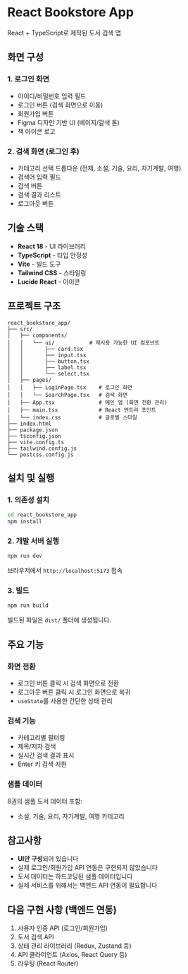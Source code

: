 # React Bookstore App

React + TypeScript로 제작된 도서 검색 앱

## 화면 구성

### 1. 로그인 화면
- 아이디/비밀번호 입력 필드
- 로그인 버튼 (검색 화면으로 이동)
- 회원가입 버튼
- Figma 디자인 기반 UI (베이지/갈색 톤)
- 책 아이콘 로고

### 2. 검색 화면 (로그인 후)
- 카테고리 선택 드롭다운 (전체, 소설, 기술, 요리, 자기계발, 여행)
- 검색어 입력 필드
- 검색 버튼
- 검색 결과 리스트
- 로그아웃 버튼

## 기술 스택

- **React 18** - UI 라이브러리
- **TypeScript** - 타입 안정성
- **Vite** - 빌드 도구
- **Tailwind CSS** - 스타일링
- **Lucide React** - 아이콘

## 프로젝트 구조

```
react_bookstore_app/
├── src/
│   ├── components/
│   │   └── ui/           # 재사용 가능한 UI 컴포넌트
│   │       ├── card.tsx
│   │       ├── input.tsx
│   │       ├── button.tsx
│   │       ├── label.tsx
│   │       └── select.tsx
│   ├── pages/
│   │   ├── LoginPage.tsx    # 로그인 화면
│   │   └── SearchPage.tsx   # 검색 화면
│   ├── App.tsx              # 메인 앱 (화면 전환 관리)
│   ├── main.tsx             # React 엔트리 포인트
│   └── index.css            # 글로벌 스타일
├── index.html
├── package.json
├── tsconfig.json
├── vite.config.ts
├── tailwind.config.js
└── postcss.config.js
```

## 설치 및 실행

### 1. 의존성 설치
```bash
cd react_bookstore_app
npm install
```

### 2. 개발 서버 실행
```bash
npm run dev
```

브라우저에서 `http://localhost:5173` 접속

### 3. 빌드
```bash
npm run build
```

빌드된 파일은 `dist/` 폴더에 생성됩니다.

## 주요 기능

### 화면 전환
- 로그인 버튼 클릭 시 검색 화면으로 전환
- 로그아웃 버튼 클릭 시 로그인 화면으로 복귀
- `useState`를 사용한 간단한 상태 관리

### 검색 기능
- 카테고리별 필터링
- 제목/저자 검색
- 실시간 검색 결과 표시
- Enter 키 검색 지원

### 샘플 데이터
8권의 샘플 도서 데이터 포함:
- 소설, 기술, 요리, 자기계발, 여행 카테고리

## 참고사항

- **UI만 구성**되어 있습니다
- 실제 로그인/회원가입 API 연동은 구현되지 않았습니다
- 도서 데이터는 하드코딩된 샘플 데이터입니다
- 실제 서비스를 위해서는 백엔드 API 연동이 필요합니다

## 다음 구현 사항 (백엔드 연동)

1. 사용자 인증 API (로그인/회원가입)
2. 도서 검색 API
3. 상태 관리 라이브러리 (Redux, Zustand 등)
4. API 클라이언트 (Axios, React Query 등)
5. 라우팅 (React Router)

